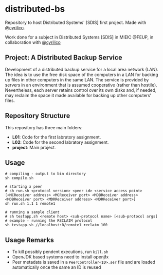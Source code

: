 # distributed-bs

Repository to host Distributed Systems' [SDIS] first project. Made with [@cyrilico](https://github.com/cyrilico).

Work done for a subject in Distributed Systems [SDIS] in MIEIC @FEUP, in collaboration with [@cyrilico](https://github.com/cyrilico)

## Project: A Distributed Backup Service

Development of a distributed backup service for a local area network (LAN). The idea is to use the free disk space of the computers in a LAN for backing up files in other computers in the same LAN. The service is provided by servers in an environment that is assumed cooperative (rather than hostile). Nevertheless, each server retains control over its own disks and, if needed, may reclaim the space it made available for backing up other computers' files.

## Repository Structure

This repository has three main folders:
* __L01__: Code for the first labratory assignment.
* __L02__: Code for the second labratory assignment.
* __project__: Main project.

 
 ## Usage
 ```shell
 # compiling - output to bin directory
 sh compile.sh
 
 # starting a peer
 # sh run.sh <protocol version> <peer id> <service access point> [<MCReceiver address> <MCReceiver port> <MDBReceiver address> <MDBReceiver port> <MDRReceiver address> <MDRReceiver port>]
 sh run.sh 1.1 1 remote1
 
 # running a sample client
 # sh testapp.sh <remote host> <sub-protocol name> [<sub-protocol args]
 # example - running the RECLAIM protocol 
 sh testapp.sh //localhost:0/remote1 reclaim 100
 ```
 
 ## Usage Remarks

 - To kill possibly pendent executions, run `kill.sh`
 - OpenJDK based systems need to install openjfx
 - Peer metadata is saved in a `PeerController<ID>.ser` file and are loaded automatically once the same an ID is reused
